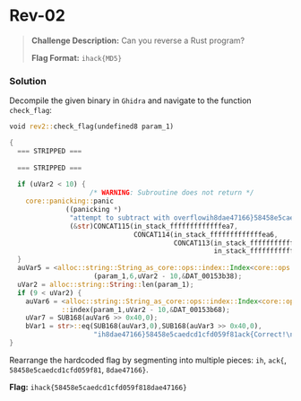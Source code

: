 # Rev-02

> **Challenge Description:** Can you reverse a Rust program?
>
> **Flag Format:** `ihack{MD5}`

### Solution

Decompile the given binary in `Ghidra` and navigate to the function `check_flag`:

```rust
void rev2::check_flag(undefined8 param_1)

{
  === STRIPPED ===
  
  === STRIPPED ===
  
  if (uVar2 < 10) {
                    /* WARNING: Subroutine does not return */
    core::panicking::panic
              ((panicking *)
               "attempt to subtract with overflowih8dae47166}58458e5caedcd1cfd059f81ack{Correct!\n",
               (&str)CONCAT115(in_stack_fffffffffffffea7,
                               CONCAT114(in_stack_fffffffffffffea6,
                                         CONCAT113(in_stack_fffffffffffffea5,
                                                   in_stack_fffffffffffffe98))));
  }
  auVar5 = <alloc::string::String_as_core::ops::index::Index<core::ops::range::Range<usize>>>::index
                     (param_1,6,uVar2 - 10,&DAT_00153b38);
  uVar2 = alloc::string::String::len(param_1);
  if (9 < uVar2) {
    auVar6 = <alloc::string::String_as_core::ops::index::Index<core::ops::range::RangeFrom<usize>>>
             ::index(param_1,uVar2 - 10,&DAT_00153b68);
    uVar7 = SUB168(auVar6 >> 0x40,0);
    bVar1 = str>::eq(SUB168(auVar3,0),SUB168(auVar3 >> 0x40,0),
                     "ih8dae47166}58458e5caedcd1cfd059f81ack{Correct!\n",2)
}
```

Rearrange the hardcoded flag by segmenting into multiple pieces: `ih`, `ack{`, `58458e5caedcd1cfd059f81`, `8dae47166}`.

**Flag:** `ihack{58458e5caedcd1cfd059f818dae47166}`
